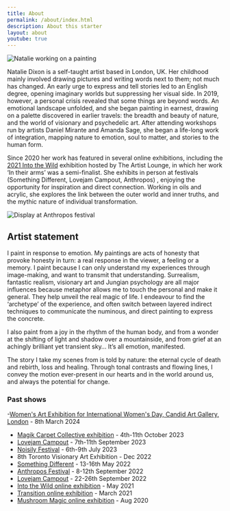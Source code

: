 ```yaml
---
title: About
permalink: /about/index.html
description: About this starter
layout: about
youtube: true
---
```


![Natalie working on a painting](/assets/images/me.png "Title")

Natalie Dixon is a self-taught artist based in London, UK. Her childhood mainly involved drawing pictures and writing words next to them; not much has changed. An early urge to express and tell stories led to an English degree, opening imaginary worlds but suppressing her visual side. In 2019, however, a personal crisis revealed that some things are beyond words. An emotional landscape unfolded, and she began painting in earnest, drawing on a palette discovered in earlier travels: the breadth and beauty of nature, and the world of visionary and psychedelic art. After attending workshops run by artists Daniel Mirante and Amanda Sage, she began a life-long work of integration, mapping nature to emotion, soul to matter, and stories to the human form.

Since 2020 her work has featured in several online exhibitions, including the [2021 Into the Wild]((http://www1.theartistlounge.org/?tm=1&subid4=1684514047.0257260000)) exhibition hosted by The Artist Lounge, in which her work ‘In their arms’ was a semi-finalist. She exhibits in person at festivals (Something Different, Lovejam Campout, Anthropos) , enjoying the opportunity for inspiration and direct connection. Working in oils and acrylic, she explores the link between the outer world and inner truths, and the mythic nature of individual transformation.

![Display at Anthropos festival](/assets/images/anthropos.jpg "Display at Anthropos festival")

## Artist statement

I paint in response to emotion. My paintings are acts of honesty that provoke honesty in turn: a real response in the viewer, a feeling or a memory. I paint because I can only understand my experiences through image-making, and want to transmit that understanding. Surrealism, fantastic realism, visionary art and Jungian psychology are all major influences because metaphor allows me to touch the personal and make it general. They help unveil the real magic of life. I endeavour to find the ‘archetype’ of the experience, and often switch between layered indirect techniques to communicate the numinous, and direct painting to express the concrete.

I also paint from a joy in the rhythm of the human body, and from a wonder at the shifting of light and shadow over a mountainside, and from grief at an achingly brilliant yet transient sky… It’s all emotion, manifested.

The story I take my scenes from is told by nature: the eternal cycle of death and rebirth, loss and healing. Through tonal contrasts and flowing lines, I convey the motion ever-present in our hearts and in the world around us, and always the potential for change.

### Past shows

-[Women's Art Exhibition for International Women's Day, Candid Art Gallery, London](https://www.candidartslondon.com/product/friday-8th-march-women-s-art-exhibition-6-10pm/255?cp=true&sa=false&sbp=false&q=false&category_id=4) - 8th March 2024
- [Magik Carpet Collective exhibition](https://dandelion.events/e/e98qe) - 4th-11th October 2023
- [Lovejam Campout](https://www.lovejam.community/campout-2023) - 7th-11th September 2023
- [Noisily Festival](https://noisilyfestival.com) - 6th-9th July 2023
- 8th Toronto Visionary Art Exhibition - Dec 2022
- [Something Different](https://www.outtograss.com/something-different-2022/) - 13-16th May 2022
- [Anthropos Festival](https://anthroposfestival.org/) - 8-12th September 2022
- [Lovejam Campout](https://www.lovejam.community/event-details/lovejam-campout-2022) - 22-26th September 2022
- [Into the Wild online exhibition](http://www1.theartistlounge.org/?tm=1&subid4=1684514047.0257260000) - May 2021
- [Transition online exhibition](https://www.visiontrain.org/transition.html) - March 2021
- [Mushroom Magic online exhibition](https://www.visiontrain.org/mushroommagic.html) - Aug 2020
